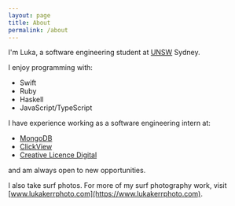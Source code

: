 ```yaml
---
layout: page
title: About
permalink: /about
---
```


I'm Luka, a software engineering student at [UNSW](https://www.unsw.edu.au) Sydney.

I enjoy programming with:

* Swift
* Ruby
* Haskell
* JavaScript/TypeScript

I have experience working as a software engineering intern at:

- [MongoDB](https://www.mongodb.com)
- [ClickView](https://www.clickview.com.au)
- [Creative Licence Digital](http://www.creativelicence.com.au)

and am always open to new opportunities.

I also take surf photos. For more of my surf photography work, visit [www.lukakerrphoto.com](https://www.lukakerrphoto.com).